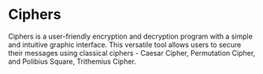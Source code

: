 # Ciphers
Ciphers is a user-friendly encryption and decryption program with a simple and intuitive graphic interface. This versatile tool allows users to secure their messages using classical ciphers - Caesar Cipher, Permutation Cipher, and Polibius Square, Trithemius Cipher. 
